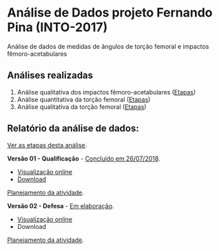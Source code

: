 # Análise de Dados projeto Fernando Pina (INTO-2017)

Análise de dados de medidas de ângulos de torção femoral e impactos fêmoro-acetabulares

## Análises realizadas

1. Análise qualitativa dos impactos fêmoro-acetabulares ([Etapas][proj-impacto])
2. Análise quantitativa da torção femoral ([Etapas][proj-quant-tor])
3. Análise qualitativa da torção femoral ([Etapas][proj-qual-tor])

[proj-impacto]: https://github.com/philsf-biostat/analise_dados_FP_2017/projects/3
[proj-quant-tor]: https://github.com/philsf-biostat/analise_dados_FP_2017/projects/1
[proj-qual-tor]: https://github.com/philsf-biostat/analise_dados_FP_2017/projects/2

## Relatório da análise de dados:

[Ver as etapas desta análise][releases].

**Versão 01 - Qualificação** - [Concluído em 26/07/2018][milestone-prequal].

- [Visualização online][reportviz-v01]
- [Download][docx-v01]

[Planejamento da atividade][v01-project].

**Versão 02 - Defesa** - [Em elaboração][milestone-posqual].

- [Visualização online][reportviz-v02]
- Download

[Planejamento da atividade][v02-project].

[releases]: https://github.com/philsf-biostat/analise_dados_FP_2017/releases/
[milestone-prequal]: https://github.com/philsf-biostat/analise_dados_FP_2017/milestone/5
[milestone-posqual]: https://github.com/philsf-biostat/analise_dados_FP_2017/milestone/3
[reportviz-v01]: report/analise_dados_FP_2017-v01.md
[docx-v01]: report/analise_dados_FP_2017-v01.docx?raw=true
[reportviz-v02]: report/analise_dados_FP_2017-v02.md
[docx-v02]: report/analise_dados_FP_2017-v02.docx?raw=true

[v01-project]: https://github.com/philsf-biostat/analise_dados_FP_2017/projects/4
[v02-project]: https://github.com/philsf-biostat/analise_dados_FP_2017/projects/6
